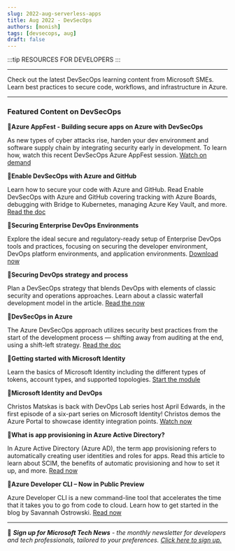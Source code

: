 ```yaml
---
slug: 2022-aug-serverless-apps
title: Aug 2022 - DevSecOps
authors: [monish]
tags: [devsecops, aug]
draft: false
---
```


:::tip RESOURCES FOR DEVELOPERS
:::

---

Check out the latest DevSecOps learning content from Microsoft SMEs. Learn best practices to secure code, workflows, and infrastructure in Azure. 

--- 

### Featured Content on DevSecOps 

 

:cinema:**Azure AppFest - Building secure apps on Azure with DevSecOps** 

 

As new types of cyber attacks rise, harden your dev environment and software supply chain by integrating security early in development. To learn how, watch this recent DevSecOps Azure AppFest session. [Watch on demand](https://www.youtube.com/watch?v=KZr42RAhcRE?ocid=AID3045628) 

 

:scroll:**Enable DevSecOps with Azure and GitHub** 

 

Learn how to secure your code with Azure and GitHub. Read Enable DevSecOps with Azure and GitHub covering tracking with Azure Boards, debugging with Bridge to Kubernetes, managing Azure Key Vault, and more. [Read the doc](https://docs.microsoft.com/devops/devsecops/enable-devsecops-azure-github?ocid=AID3045628) 

 

:scroll:**Securing Enterprise DevOps Environments** 

 

Explore the ideal secure and regulatory-ready setup of Enterprise DevOps tools and practices, focusing on securing the developer environment, DevOps platform environments, and application environments. [Download now](https://azure.microsoft.com/resources/securing-enterprise-devops-environments/?ocid=AID3045628) 

 

:scroll:**Securing DevOps strategy and process** 
 
Plan a DevSecOps strategy that blends DevOps with elements of classic security and operations approaches. Learn about a classic waterfall development model in the article. [Read the now](https://docs.microsoft.com/azure/cloud-adoption-framework/secure/devops-strategy-process-security?ocid=AID3045628) 

 

:scroll:**DevSecOps in Azure** 

 

The Azure DevSecOps approach utilizes security best practices from the start of the development process — shifting away from auditing at the end, using a shift-left strategy. [Read the doc](https://docs.microsoft.com/azure/architecture/solution-ideas/articles/devsecops-in-azure?ocid=AID3045628) 

 

:scroll:**Getting started with Microsoft Identity** 

 

Learn the basics of Microsoft Identity including the different types of tokens, account types, and supported topologies. [Start the module](https://docs.microsoft.com/learn/modules/getting-started-identity/?ocid=AID3045628) 

 

:cinema:**Microsoft Identity and DevOps** 

 

Christos Matskas is back with DevOps Lab series host April Edwards, in the first episode of a six-part series on Microsoft Identity! Christos demos the Azure Portal to showcase identity integration points. [Watch now](https://www.youtube.com/watch?v=t4xqQdnrd0o?ocid=AID3045628) 

 

:scroll:**What is app provisioning in Azure Active Directory?** 

 

In Azure Active Directory (Azure AD), the term app provisioning refers to automatically creating user identities and roles for apps. Read this article to learn about SCIM, the benefits of automatic provisioning and how to set it up, and more. [Read now](https://docs.microsoft.com/azure/active-directory/app-provisioning/user-provisioning?ocid=AID3045628) 

 

:scroll:**Azure Developer CLI – Now in Public Preview** 

 

Azure Developer CLI is a new command-line tool that accelerates the time that it takes you to go from code to cloud. Learn how to get started in the blog by Savannah Ostrowski. [Read now](https://devblogs.microsoft.com/azure-sdk/introducing-the-azure-developer-cli-a-faster-way-to-build-apps-for-the-cloud/?ocid=AID3045628) 

___  

 

:bookmark: ***Sign up for Microsoft Tech News** - the monthly newsletter for developers and tech professionals, tailored to your preferences. [Click here to sign up.](https://developer.microsoft.com/Newsletter/?ocid=AID3045262)* 